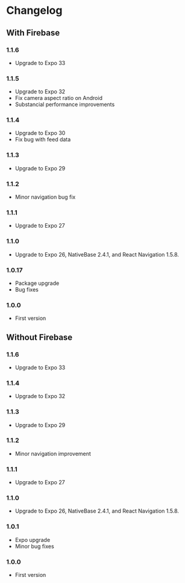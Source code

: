# Changelog

## With Firebase

### 1.1.6
* Upgrade to Expo 33

### 1.1.5
* Upgrade to Expo 32
* Fix camera aspect ratio on Android
* Substancial performance improvements

### 1.1.4
* Upgrade to Expo 30
* Fix bug with feed data

### 1.1.3
* Upgrade to Expo 29

### 1.1.2
* Minor navigation bug fix

### 1.1.1
* Upgrade to Expo 27

### 1.1.0
* Upgrade to Expo 26, NativeBase 2.4.1, and React Navigation 1.5.8.

### 1.0.17

* Package upgrade
* Bug fixes

### 1.0.0
* First version

## Without Firebase

### 1.1.6
* Upgrade to Expo 33

### 1.1.4
* Upgrade to Expo 32

### 1.1.3
* Upgrade to Expo 29

### 1.1.2
* Minor navigation improvement

### 1.1.1
* Upgrade to Expo 27

### 1.1.0
* Upgrade to Expo 26, NativeBase 2.4.1, and React Navigation 1.5.8.

### 1.0.1
* Expo upgrade
* Minor bug fixes

### 1.0.0
* First version

